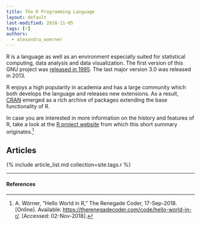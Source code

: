 ```yaml
---
title: The R Programming Language
layout: default
last-modified: 2018-11-05
tags: [r]
authors:
  - alexandra_woerner
---
```


R is a language as well as an environment especially suited for statistical
computing, data analysis and data visualization. The first version of this
GNU project was [released in 1995][5]. The last major version 3.0 was released in
2013.

R enjoys a high popularity in academia and has a large community which both
develops the language and releases new extensions. As a result, [CRAN][1]
emerged as a rich archive of packages extending the base functionality of R.

In case you are interested in more information on the history and features of R,
take a look at the [R project website][2] from which this short summary
originates.[^1]

## Articles

{% include article_list.md collection=site.tags.r %}

---

#### References

[^1]: A. Wörner, “Hello World in R,” The Renegade Coder, 17-Sep-2018. [Online]. Available: <https://therenegadecoder.com/code/hello-world-in-r/>. [Accessed: 02-Nov-2018].

[1]: http://cran.r-project.org/
[2]: http://r-project.org/about.html
[5]: https://cran.r-project.org/doc/html/interface98-paper/paper.html
